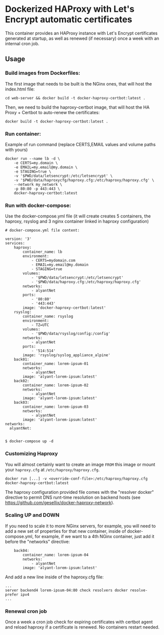 # Dockerized HAProxy with Let's Encrypt automatic certificates

This container provides an HAProxy instance with Let's Encrypt certificates generated
at startup, as well as renewed (if necessary) once a week with an internal cron job.

## Usage

### Build images from Dockerfiles:

The first image that needs to be built is the NGinx ones, that will host the index.html file:
```
cd web-server && docker build -t docker-haproxy-certbot:latest .
```

Then, we need to build the haproxy-certbot image, that will host the HA Proxy + Certbot to auto-renew the certificates:
```
docker build -t docker-haproxy-certbot:latest .
```

### Run container:

Example of run command (replace CERTS,EMAIL values and volume paths with yours)

```
docker run --name lb -d \
    -e CERTS=my.domain \
    -e EMAIL=my.email@my.domain \
    -e STAGING=true \
    -v '$PWD/data/letsencrypt:/etc/letsencrypt' \
    -v '$PWD/data/haproxycfg/haproxy.cfg:/etc/haproxy/haproxy.cfg' \
    --network my_network \
    -p 80:80 -p 443:443 \
    docker-haproxy-certbot:latest
```

### Run with docker-compose:

Use the docker-compose.yml file (it will create creates 5 containers, the haproxy, rsyslog and 3 nginx container linked in haproxy configuration)

```
# docker-compose.yml file content:

version: '3'
services:
    haproxy:
        container_name: lb
        environment:
            - CERTS=mydomain.com
            - EMAIL=my.email@my.domain
            - STAGING=true
        volumes:
            - '$PWD/data/letsencrypt:/etc/letsencrypt'
            - '$PWD/data/haproxy.cfg:/etc/haproxy/haproxy.cfg'
        networks:
            - alyantNet
        ports:
            - '80:80'
            - '443:443'
        image: 'docker-haproxy-certbot:latest'
    rsyslog:
        container_name: rsyslog
        environment:
            - TZ=UTC
        volumes:
            - '$PWD/data/rsyslog/config:/config'
        networks:
            - alyantNet
        ports:
            - '514:514'
        image: 'rsyslog/syslog_appliance_alpine'
    back01:
        container_name: lorem-ipsum-01
        networks:
            - alyantNet
        image: 'alyant-lorem-ipsum:latest'
    back02:
        container_name: lorem-ipsum-02
        networks:
            - alyantNet
        image: 'alyant-lorem-ipsum:latest'
    back03:
        container_name: lorem-ipsum-03
        networks:
            - alyantNet
        image: 'alyant-lorem-ipsum:latest'
networks:
  alyantNet:
  

$ docker-compose up -d

```

### Customizing Haproxy

You will almost certainly want to create an image `FROM` this image or
mount your `haproxy.cfg` at `/etc/haproxy/haproxy.cfg`.

    docker run [...] -v <override-conf-file>:/etc/haproxy/haproxy.cfg docker-haproxy-certbot:latest

The haproxy configuration provided file comes with the "resolver docker" directive to permit DNS runt-time resolution on backend hosts (see https://github.com/gesellix/docker-haproxy-network).

### Scaling UP and DOWN

If you need to scale it to more NGinx servers, for example, you will need to add a new set of properties for that new container, inside of docker-compose.yml, for example, if we want to a 4th NGinx container, just add it before the "networks" directive:

```
    back04:
        container_name: lorem-ipsum-04
        networks:
            - alyantNet
        image: 'alyant-lorem-ipsum:latest'
```

And add a new line inside of the haproxy.cfg file:
```
...
server backend4 lorem-ipsum-04:80 check resolvers docker resolve-prefer ipv4
...
```

### Renewal cron job

Once a week a cron job check for expiring certificates with certbot agent and reload haproxy if a certificate is renewed. No containers restart needed.
